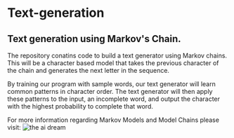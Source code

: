 # Text-generation

## Text generation using Markov's Chain.

The repository conatins code to build a text generator using Markov chains. This will be a character based model that takes the previous character of the chain and generates the next letter in the sequence.

By training our program with sample words, our text generator will learn common patterns in character order. The text generator will then apply these patterns to the input, an incomplete word, and output the character with the highest probability to complete that word.

For more information regarding Markov Models and Model Chains please visit: ![the ai dream](https://www.theaidream.com/post/introduction-to-markov-models-and-markov-chains)
